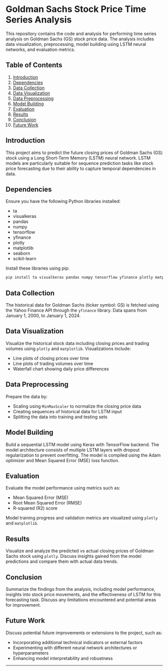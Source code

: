 # Goldman Sachs Stock Price Time Series Analysis

This repository contains the code and analysis for performing time series analysis on Goldman Sachs (GS) stock price data. The analysis includes data visualization, preprocessing, model building using LSTM neural networks, and evaluation metrics.

## Table of Contents

1. [Introduction](#introduction)
2. [Dependencies](#dependencies)
3. [Data Collection](#data-collection)
4. [Data Visualization](#data-visualization)
5. [Data Preprocessing](#data-preprocessing)
6. [Model Building](#model-building)
7. [Evaluation](#evaluation)
8. [Results](#results)
9. [Conclusion](#conclusion)
10. [Future Work](#future-work)

## Introduction

This project aims to predict the future closing prices of Goldman Sachs (GS) stock using a Long Short-Term Memory (LSTM) neural network. LSTM models are particularly suitable for sequence prediction tasks like stock price forecasting due to their ability to capture temporal dependencies in data.

## Dependencies

Ensure you have the following Python libraries installed:
- ta
- visualkeras
- pandas
- numpy
- tensorflow
- yfinance
- plotly
- matplotlib
- seaborn
- scikit-learn

Install these libraries using pip:
```bash
pip install ta visualkeras pandas numpy tensorflow yfinance plotly matplotlib seaborn scikit-learn
```

## Data Collection

The historical data for Goldman Sachs (ticker symbol: GS) is fetched using the Yahoo Finance API through the `yfinance` library. Data spans from January 1, 2000, to January 1, 2024.

## Data Visualization

Visualize the historical stock data including closing prices and trading volumes using `plotly` and `matplotlib`. Visualizations include:
- Line plots of closing prices over time
- Line plots of trading volumes over time
- Waterfall chart showing daily price differences

## Data Preprocessing

Prepare the data by:
- Scaling using `MinMaxScaler` to normalize the closing price data
- Creating sequences of historical data for LSTM input
- Splitting the data into training and testing sets

## Model Building

Build a sequential LSTM model using Keras with TensorFlow backend. The model architecture consists of multiple LSTM layers with dropout regularization to prevent overfitting. The model is compiled using the Adam optimizer and Mean Squared Error (MSE) loss function.

## Evaluation

Evaluate the model performance using metrics such as:
- Mean Squared Error (MSE)
- Root Mean Squared Error (RMSE)
- R-squared (R2) score

Model training progress and validation metrics are visualized using `plotly` and `matplotlib`.

## Results

Visualize and analyze the predicted vs actual closing prices of Goldman Sachs stock using `plotly`. Discuss insights gained from the model predictions and compare them with actual data trends.

## Conclusion

Summarize the findings from the analysis, including model performance, insights into stock price movements, and the effectiveness of LSTM for this forecasting task. Discuss any limitations encountered and potential areas for improvement.

## Future Work

Discuss potential future improvements or extensions to the project, such as:
- Incorporating additional technical indicators or external factors
- Experimenting with different neural network architectures or hyperparameters
- Enhancing model interpretability and robustness

---
